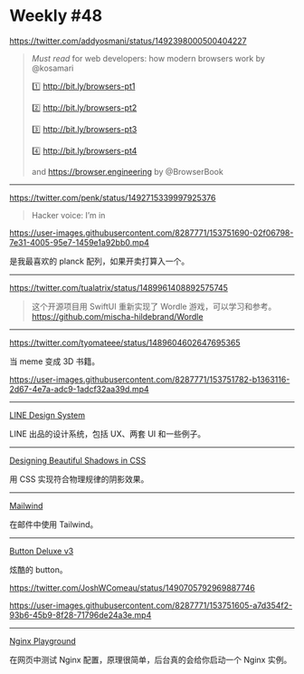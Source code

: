 # Weekly #48

https://twitter.com/addyosmani/status/1492398000500404227

> _Must read_ for web developers: how modern browsers work by @kosamari
>
> 1️⃣ http://bit.ly/browsers-pt1
>
> 2️⃣ http://bit.ly/browsers-pt2
>
> 3️⃣ http://bit.ly/browsers-pt3
>
> 4️⃣ http://bit.ly/browsers-pt4
>
> and https://browser.engineering by @BrowserBook

---

https://twitter.com/penk/status/1492715339997925376

> Hacker voice: I’m in

https://user-images.githubusercontent.com/8287771/153751690-02f06798-7e31-4005-95e7-1459e1a92bb0.mp4

是我最喜欢的 planck 配列，如果开卖打算入一个。

---

https://twitter.com/tualatrix/status/1489961408892575745

> 这个开源项目用 SwiftUI 重新实现了 Wordle 游戏，可以学习和参考。 https://github.com/mischa-hildebrand/Wordle

---

https://twitter.com/tyomateee/status/1489604602647695365

当 meme 变成 3D 书籍。

https://user-images.githubusercontent.com/8287771/153751782-b1363116-2d67-4e7a-adc9-1adcf32aa39d.mp4

---

[LINE Design System](https://designsystem.line.me/)

LINE 出品的设计系统，包括 UX、两套 UI 和一些例子。

---

[Designing Beautiful Shadows in CSS](https://www.joshwcomeau.com/css/designing-shadows/)

用 CSS 实现符合物理规律的阴影效果。

---

[Mailwind](https://github.com/soheilpro/mailwind)

在邮件中使用 Tailwind。

---

[Button Deluxe v3](https://code.hnldesign.nl/btn-deluxe/)

炫酷的 button。

https://twitter.com/JoshWComeau/status/1490705792969887746

https://user-images.githubusercontent.com/8287771/153751605-a7d354f2-93b6-45b9-8f28-71796de24a3e.mp4

---

[Nginx Playground](https://nginx-playground.wizardzines.com/)

在网页中测试 Nginx 配置，原理很简单，后台真的会给你启动一个 Nginx 实例。
